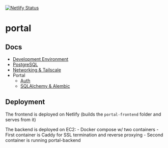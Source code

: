 [![Netlify Status](https://api.netlify.com/api/v1/badges/54be151e-1377-4bcf-a6c4-03f9c87c2546/deploy-status)](https://app.netlify.com/sites/hackduke-portal/deploys)

# portal

## Docs

- [Development Environment](https://github.com/hack-duke/portal.hackduke.org/blob/master/docs/devcontainer.md)
- [PostgreSQL](https://github.com/hack-duke/portal.hackduke.org/blob/master/docs/postgres.md)
- [Networking & Tailscale](https://github.com/hack-duke/portal.hackduke.org/blob/master/docs/networking.md)
- Portal
  - [Auth](https://github.com/hack-duke/portal.hackduke.org/blob/master/docs/auth.md)
  - [SQLAlchemy & Alembic](https://github.com/hack-duke/portal.hackduke.org/blob/master/docs/sqlalchemy.md)

## Deployment

The frontend is deployed on Netlify (builds the `portal-frontend` folder and serves from it)

The backend is deployed on EC2: - Docker compose w/ two containers - First container is Caddy for SSL termination and reverse proxying - Second container is running portal-backend
